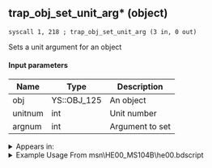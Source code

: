 ## trap_obj_set_unit_arg* (object)

`syscall 1, 218 ; trap_obj_set_unit_arg (3 in, 0 out)`

Sets a unit argument for an object

#### Input parameters
| Name | Type | Description
|------|------|------------
| obj   | YS::OBJ_125   | An object
| unitnum   | int   | Unit number
| argnum   | int   | Argument to set




<details>
	<summary>Appears in:</summary>
| filename | Entity (obj)
|----------|-------------
| msn\HE00_MS104B\he00.bdscript       |           
| msn\HE02_MS104C\he02.bdscript       |           
| msn\HE02_MS104D\he02.bdscript       |           
| msn\MU09_KINOKO_VEX\kino.bdscript       |           
| obj\B_AL020\b_al.bdscript       | ((B) Jafar (Djinn))          
| obj\B_AL100_1ST\b_al.bdscript       | ((M) Volcano Lord)          
| obj\B_AL100_2ND\b_al.bdscript       | ((M) Blizzard Lord)          
| obj\B_AL100_FIRE\b_al.bdscript       | ((B) Volcanic Lord)          
| obj\B_AL100_ICE\b_al.bdscript       | ((B) Blizzard Lord)          
| obj\B_CA010\b_ca.bdscript       | ((B) Barbossa)          
| obj\B_CA030\b_ca.bdscript       | ((M) Undead Pirate B)          
| obj\B_EX120\b_ex.bdscript       | ((B) Demyx (Only playing sitar?))          
| obj\B_EX120_HB\b_ex.bdscript       | ((B) Demyx)          
| obj\B_EX120_HB_LV99\b_ex.bdscript       | ((B99) Demyx (Limit Cut))          
| obj\B_EX140\b_ex.bdscript       | ((B) Xigbar)          
| obj\B_EX140_LV99\b_ex.bdscript       | ((B99) Xigbar (Limit Cut))          
| obj\B_EX150\b_ex.bdscript       | ((B) Luxord (WORKS! can’t be killed, or paused))          
| obj\B_EX150_LV99\b_ex.bdscript       | ((B99) Luxord (Limit Cut))          
| obj\B_EX160\b_ex.bdscript       | ((B) Saïx)          
| obj\B_EX160_LV99\b_ex.bdscript       | ((B99) Saïx (Limit Cut))          
| obj\B_EX180\b_ex.bdscript       | ((?) Xemnas’s dragon (Throne))          
| obj\B_EX210\b_ex.bdscript       | ((M) Luxord’s card (attack))          
| obj\B_EX240\b_ex.bdscript       | ((?) Xemnas’s dragon (Anchored))          
| obj\B_EX330\b_ex.bdscript       | ((F) Xemnas’s dragon (Flying))          
| obj\B_EX360\b_ex.bdscript       | ((B) ??? - Invisible enemy, can’t be hurt. (EX))          
| obj\B_EX370\b_ex.bdscript       | ((B) Zexion (Absent Silhouette))          
| obj\B_EX400\b_ex.bdscript       | ((B) Larxene (Absent Silhouette))          
| obj\B_HE100\b_he.bdscript       | ((B) Hydra)          
| obj\B_LK120\b_lk.bdscript       | ((B) Groundshaker)          
| obj\B_NM110\b_nm.bdscript       | ((B) The Experiment)          
| obj\EH_G_EX290\g_ex.bdscript       | ((EH) Speeder B (G_EX))          
| obj\EH_G_EX320\g_ex.bdscript       | ((EH) Spiked Roller B (G_EX))          
| obj\F_EH050\f_eh.bdscript       | ((F) Floating building 1 (EH))          
| obj\F_NM110\f_nm.bdscript       | ((F) Oogie’s bag (NM))          
| obj\F_TR050\f_tr.bdscript       | ((F) MCP barrier (TR))          
| obj\F_TT170\f_tt.bdscript       | ((F) ??? - flying attack balls - bees? (TT))          
| obj\F_WI020_BOSS\f_wi.bdscript       | ((F) Burning building (BOSS) (WI))          
| obj\M_EX350_06\m_ex.bdscript       | ((M) Mushroom 6 (EX))          
| obj\M_EX350_06_SU\m_ex.bdscript       | ((M) Mushroom 6 (SU))          
| obj\M_EX350_10\m_ex.bdscript       | ((M) Mushroom 10 (EX))          
| obj\M_EX350_12\m_ex.bdscript       | ((M) Mushroom 12 (EX))          
| obj\M_EX670\m_ex.bdscript       | ((M) Living Bone)          
| obj\M_EX720\m_ex.bdscript       | ((M) Shaman)          
| obj\M_EX720_HB\m_ex.bdscript       | ((M) Necromancer)          
| obj\N_CM000_BTL\n_cm.bdscript       | ((N) Marluxia (BTL) (CM))          
| obj\N_CM040_BTL\n_cm.bdscript       | ((N) Vexen (BTL) (CM))          
| obj\N_EX760_BTL\n_ex.bdscript       | ((B) Pete (BTL))          
| obj\N_EX760_BTL_CLSM\n_ex.bdscript       | ((N) Pete (BTL) (CLSM) (EX))          
| obj\N_EX760_BTL_HERCULES\n_ex.bdscript       | ((N) Pete (BTL_HERCULES) (EX))          
| obj\N_EX760_BTL_MEGARA\n_ex.bdscript       | ((N) Pete (BTL_MEGARA) (EX))          
| obj\N_EX760_BTL_WILLY\n_ex.bdscript       | ((N) Pete (BTL_WILLY) (EX))          

</details>

<details>
	<summary>Example Usage From msn\HE00_MS104B\he00.bdscript</summary>
```plaintext
L725:
 pushFromFWp W12
 pushImm 0
 sub 
 ipos 
 jz L838
 gosub 16, L1132
 memcpyToSp 16, 48
 pushFromPSp 48
 memcpyToSp 16, 32
 pushFromPSp 32
 pushImm 4
 add 
 pushImmf -150
 pushImmf 0
 syscall 0, 18 ; trap_random_range (2 in, 1 out)
 memcpy 0
 pushFromPSp 32
 pushFromPSp 32
 fetchValue 0
 pushImmf 150
 subf 
 pushFromPSp 32
 fetchValue 0
 pushImmf 150
 addf 
 syscall 0, 18 ; trap_random_range (2 in, 1 out)
 memcpy 0
 pushFromPSp 32
 pushImm 8
 add 
 pushFromPSp 32
 fetchValue 8
 pushImmf 150
 subf 
 pushFromPSp 32
 fetchValue 8
 pushImmf 150
 addf 
 syscall 0, 18 ; trap_random_range (2 in, 1 out)
 memcpy 0
 pushFromPSp 16
 pushImm 800
 gosub 16, L1142
 pushFromPSp 16
 pushFromPSp 32
 syscall 1, 148 ; trap_obj_set_pos (2 in, 0 out)
 pushFromPSp 16
 pushImm 1
 pushImm 1
 syscall 1, 218 ; trap_obj_set_unit_arg (3 in, 0 out)
 pushFromFWp W12
 pushImm 1
 sub 
 popToWp W12
 jmp L725
```
</details>

